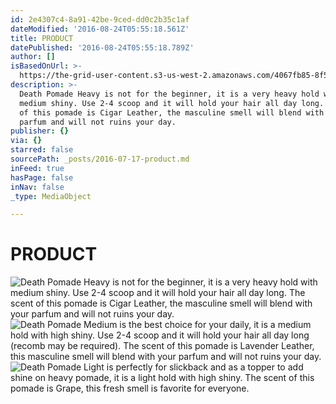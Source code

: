 ```yaml
---
id: 2e4307c4-8a91-42be-9ced-dd0c2b35c1af
dateModified: '2016-08-24T05:55:18.561Z'
title: PRODUCT
datePublished: '2016-08-24T05:55:18.789Z'
author: []
isBasedOnUrl: >-
  https://the-grid-user-content.s3-us-west-2.amazonaws.com/4067fb85-8f50-4517-bd17-00063d946ae6.jpg
description: >-
  Death Pomade Heavy is not for the beginner, it is a very heavy hold with
  medium shiny. Use 2-4 scoop and it will hold your hair all day long. The scent
  of this pomade is Cigar Leather, the masculine smell will blend with your
  parfum and will not ruins your day.
publisher: {}
via: {}
starred: false
sourcePath: _posts/2016-07-17-product.md
inFeed: true
hasPage: false
inNav: false
_type: MediaObject

---
```

# PRODUCT
![Death Pomade Heavy is not for the beginner, it is a very heavy hold with medium shiny. Use 2-4 scoop and it will hold your hair all day long. The scent of this pomade is Cigar Leather, the masculine smell will blend with your parfum and will not ruins your day.](https://s3-us-west-2.amazonaws.com/the-grid-img/p/6e8b60da600835ee05edacf5b9bbb8e0c4669c18.jpg)
![Death Pomade Medium is the best choice for your daily, it is a medium hold with high shiny. Use 2-4 scoop and it will hold your hair all day long (recomb may be required). The scent of this pomade is Lavender Leather, this masculine smell will blend with your parfum and will not ruins your day.](https://s3-us-west-2.amazonaws.com/the-grid-img/p/e5b1f285fea61da0bb53020662434dd24c313c2c.jpg)
![Death Pomade Light is perfectly for slickback and as a topper to add shine on heavy pomade, it is a light hold with high shiny. The scent of this pomade is Grape, this fresh smell is favorite for everyone.](https://s3-us-west-2.amazonaws.com/the-grid-img/p/15cfe36857ef6a5912357323f7b6267197ca6e78.jpg)